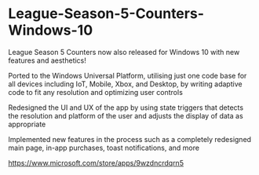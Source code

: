 # League-Season-5-Counters-Windows-10

League Season 5 Counters now also released for Windows 10 with new features and aesthetics! 

Ported to the Windows Universal Platform, utilising just one code base for all devices including IoT, Mobile, Xbox, and Desktop, by writing adaptive code to fit any resolution and optimizing user controls 

Redesigned the UI and UX of the app by using state triggers that detects the resolution and platform of the user and adjusts the display of data as appropriate 

Implemented new features in the process such as a completely redesigned main page, in-app purchases, toast notifications, and more 

https://www.microsoft.com/store/apps/9wzdncrdqrn5
